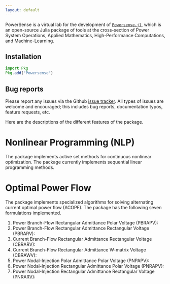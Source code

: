 ```yaml
---
layout: default
---
```


PowerSense is a virtual lab for the development of [`Powersense.jl`](https://github.com/PowerSense/Powersense.jl), which is an open-source Julia package of tools at the cross-section of Power System Operations, Applied Mathematics, High-Performance Computations, and Machine-Learning.  

## Installation
```julia
import Pkg
Pkg.add("Powersense")
```

## Bug reports

Please report any issues via the Github [issue tracker]. All types of issues
are welcome and encouraged; this includes bug reports, documentation typos,
feature requests, etc.

[issue tracker]: https://github.com/PowerSense/Powersense.jl/issues

Here are the descriptions of the different features of the package.

# Nonlinear Programming (NLP)
The package implements active set methods for continuous nonlinear optimization. The package currently implements sequential linear programming methods.

<!-- # Power Flow Analysis
The package implements power flow analysis for a transmission system. The tool also implements an interference for OpenDSS. -->

# Optimal Power Flow
The package implements specialized algorithms for solving alternating current optimal power flow (ACOPF). The package has the following seven formulations implemented. 
1. Power Branch-Flow Rectangular Admittance Polar Voltage (PBRAPV):
2. Power Branch-Flow Rectangular Admittance Rectangular Voltage (PBRARV):
3. Current Branch-Flow Rectangular Admittance Rectangular Voltage (CBRARV):
4. Current Branch-Flow Rectangular Admittance W-matrix Voltage (CBRAWV):
5. Power Nodal-Injection Polar Admittance Polar Voltage (PNPAPV):
6. Power Nodal-Injection Rectangular Admittance Polar Voltage (PNRAPV):
7. Power Nodal-Injection Rectangular Admittance Rectangular Voltage (PNRARV):







